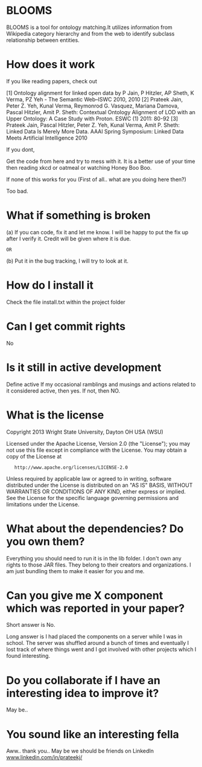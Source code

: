 BLOOMS
======
BLOOMS is a tool for ontology matching.It utilizes information from Wikipedia category hierarchy and from the web to identify subclass relationship between entities. 


How does it work
======
If you like reading papers, check out

[1] Ontology alignment for linked open data by P Jain, P Hitzler, AP Sheth, K Verma, PZ Yeh - The Semantic Web–ISWC 2010, 2010
[2] Prateek Jain, Peter Z. Yeh, Kunal Verma, Reymonrod G. Vasquez, Mariana Damova, Pascal Hitzler, Amit P. Sheth: Contextual Ontology Alignment of LOD with an Upper Ontology: A Case Study with Proton. ESWC (1) 2011: 80-92
[3] Prateek Jain, Pascal Hitzler, Peter Z. Yeh, Kunal Verma, Amit P. Sheth: Linked Data Is Merely More Data. AAAI Spring Symposium: Linked Data Meets Artificial Intelligence 2010

If you dont,

Get the code from here and try to mess with it. It is a better use of your time then reading xkcd or oatmeal or watching Honey Boo Boo.

If none of this works for you (First of all.. what are you doing here then?)

Too bad.

What if something is broken
======
(a) If you can code, fix it and let me know. I will be happy to put the fix up after I verify it. Credit will be given where it is due.

	OR

(b) Put it in the bug tracking, I will try to look at it.


How do I install it
======
Check the file install.txt within the project folder

Can I get commit rights
=======
No

Is it still in active development
=======
Define active
If my occasional ramblings and musings and actions related to it considered active, then yes. If not, then NO.

What is the license
=======

Copyright 2013 Wright State University, Dayton OH USA (WSU)

   Licensed under the Apache License, Version 2.0 (the "License");
   you may not use this file except in compliance with the License.
   You may obtain a copy of the License at

       http://www.apache.org/licenses/LICENSE-2.0

   Unless required by applicable law or agreed to in writing, software
   distributed under the License is distributed on an "AS IS" BASIS,
   WITHOUT WARRANTIES OR CONDITIONS OF ANY KIND, either express or implied.
   See the License for the specific language governing permissions and
   limitations under the License.

What about the dependencies? Do you own them?
=======
Everything you should need to run it is in the lib folder. I don't own any rights to those JAR files. They belong to their creators and organizations. I am just bundling them to make it easier for you and me.

Can you give me X component which was reported in your paper?
=======
Short answer is No. 

Long answer is
I had placed the components on a server while I was in school. The server was shuffled around a bunch of times and eventually I lost track of where things went and I got involved with other projects which I found interesting. 

Do you collaborate if I have an interesting idea to improve it?
=======
May be..

You sound like an interesting fella
=======
Aww.. thank you.. May be we should be friends on LinkedIn www.linkedin.com/in/prateekj/
